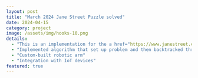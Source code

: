 ```yaml
---
layout: post
title: "March 2024 Jane Street Puzzle solved"
date: 2024-04-15
category: project
image: /assets/img/hooks-10.png
details:
  - "This is an implementation for the a href="https://www.janestreet.com/puzzles/hooks-10-index/" 
  - "Implemented algorithm that set up problem and then backtracked through all possible solutions using C++"
  - "Custom-built robotic arm"
  - "Integration with IoT devices"
featured: true
---
```


